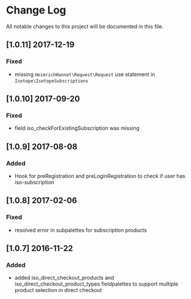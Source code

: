 # Change Log
All notable changes to this project will be documented in this file.

## [1.0.11] 2017-12-19

### Fixed
- missing `HeimrichHannot\Request\Request` use statement in `Isotope\IsotopeSubscriptions`

## [1.0.10] 2017-09-20

### Fixed
- field iso_checkForExistingSubscription was missing

## [1.0.9] 2017-08-08

### Added
- Hook for preRegistration and preLoginRegistration to check if user has iso-subscription

## [1.0.8] 2017-02-06

### Fixed
- resolved error in subpalettes for subscription products


## [1.0.7] 2016-11-22

### Added 
- added iso_direct_checkout_products and iso_direct_checkout_product_types fieldpalettes to support multiple product selection in direct checkout
 
